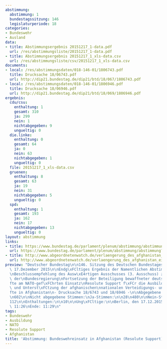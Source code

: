 ```yaml
---
abstimmung:
  abstimmung: 1
  bundestagssitzung: 146
  legislaturperiode: 18
categories:
- Bundeswehr
- Ausland
data:
- title: Abstimmungsergebnis 20151217_1-data.pdf
  url: /res/abstimmungsliste/20151217_1-data.pdf
- title: Abstimmungsergebnis 20151217_1_xls-data.csv
  url: /res/abstimmungsliste/csv/20151217_1_xls-data.csv
documents:
- local: /res/abstimmungsdaten/018-146-01/1806743.pdf
  title: Drucksache 18/06743.pdf
  url: http://dip21.bundestag.de/dip21/btd/18/067/1806743.pdf
- local: /res/abstimmungsdaten/018-146-01/1806946.pdf
  title: Drucksache 18/06946.pdf
  url: http://dip21.bundestag.de/dip21/btd/18/069/1806946.pdf
ergebnis:
  cdu/csu:
    enthaltung: 1
    gesamt: 310
    ja: 299
    nein: 1
    nichtabgegeben: 9
    ungueltig: 0
  die.linke:
    enthaltung: 0
    gesamt: 64
    ja: 0
    nein: 63
    nichtabgegeben: 1
    ungueltig: 0
  file: 20151217_1_xls-data.csv
  gruenen:
    enthaltung: 8
    gesamt: 63
    ja: 19
    nein: 31
    nichtabgegeben: 5
    ungueltig: 0
  spd:
    enthaltung: 1
    gesamt: 193
    ja: 162
    nein: 17
    nichtabgegeben: 13
    ungueltig: 0
layout: abstimmung
links:
- title: https://www.bundestag.de/parlament/plenum/abstimmung/abstimmung?id=380
  url: https://www.bundestag.de/parlament/plenum/abstimmung/abstimmung?id=380
- title: http://www.abgeordnetenwatch.de/verlaengerung_des_afghanistan_einsatzes_der_bundeswehr-1105-780.html
  url: http://www.abgeordnetenwatch.de/verlaengerung_des_afghanistan_einsatzes_der_bundeswehr-1105-780.html
preview: "Deutscher Bundestag\n\n146. Sitzung des Deutschen Bundestages\nam Donnerstag,\
  \ 17.Dezember 2015\n\nEndg\xFCltiges Ergebnis der Namentlichen Abstimmung Nr. 1\n\
  \nBeschlussempfehlung des Ausw\xE4rtigen Ausschusses (3. Ausschuss) zu dem Antrag\
  \ der\nBundesregierung\nFortsetzung der Beteiligung bewaffneter deutscher Streitkr\xE4\
  fte am NATO-gef\xFChrten Einsatz\nResolute Support f\xFCr die Ausbildung, Beratung\
  \ und Unterst\xFCtzung der afghanischen\nnationalen Verteidigungs- und Sicherheitskr\xE4\
  fte in Afghanistan\n- Drucksache 18/6743 und 18/6946 -\n\nAbgegebene Stimmen insgesamt:\n\
  \n602\n\nNicht abgegebene Stimmen:\nJa-Stimmen:\n\n28\n480\n\nNein-Stimmen:\n\n\
  112\n\nEnthaltungen:\n\n10\n\nUng\xFCltige:\n\nBerlin, den 17.12.2015\n\n0\n\nBeginn:\
  \ 11:26\nEnde: 11:29\n"
tags:
- Bundeswehr
- Ausbildung
- NATO
- Resolute Support
- Afghanistan
title: 'Abstimmung: Bundeswehreinsatz in Afghanistan (Resolute Support)'
---
```

